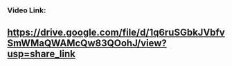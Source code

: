 ### Video Link:
## https://drive.google.com/file/d/1q6ruSGbkJVbfvSmWMaQWAMcQw83QOohJ/view?usp=share_link
